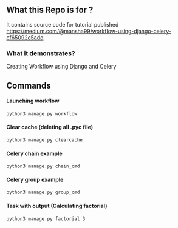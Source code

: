 ## What this Repo is for ?

It contains source code for tutorial published https://medium.com/@mansha99/workflow-using-django-celery-cf65092c5add

### What it demonstrates?

Creating Workflow using Django and Celery

## Commands

#### Launching workflow

```console
python3 manage.py workflow
```

#### Clear cache (deleting all .pyc file)

```console
python3 manage.py clearcache
```

#### Celery chain example

```console
python3 manage.py chain_cmd
```

#### Celery group example

```console
python3 manage.py group_cmd
```

#### Task with output (Calculating factorial)

```console
python3 manage.py factorial 3
```

